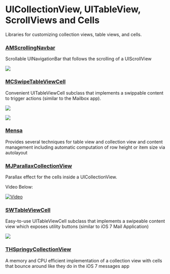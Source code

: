 # UICollectionView, UITableView, ScrollViews and Cells

Libraries for customizing collection views, table views, and cells.

### [AMScrollingNavbar](https://github.com/andreamazz/AMScrollingNavbar)
Scrollable UINavigationBar that follows the scrolling of a UIScrollView

![](https://raw.githubusercontent.com/andreamazz/AMScrollingNavbar/master/screenshot.gif)

### [MCSwipeTableViewCell](https://github.com/alikaragoz/MCSwipeTableViewCell)
Convenient UITableViewCell subclass that implements a swippable content to trigger actions (similar to the Mailbox app).

![](https://raw.github.com/alikaragoz/MCSwipeTableViewCell/master/github-assets/mcswipe-exit.gif)

![](https://raw.github.com/alikaragoz/MCSwipeTableViewCell/master/github-assets/mcswipe-switch.gif)

### [Mensa](https://github.com/jordanekay/Mensa)
Provides several techniques for table view and collection view and content management including automatic computation of row height or item size via autolayout

### [MJParallaxCollectionView](https://github.com/mayuur/MJParallaxCollectionView)
Parallax effect for the cells inside a UICollectionView. 

Video Below:

[![Video](https://raw.githubusercontent.com/mayuur/MJParallaxCollectionView/master/Screenshot.png)](https://www.youtube.com/watch?v=1K8w1M6FL8k&feature=youtu.be)

### [SWTableViewCell](https://github.com/CEWendel/SWTableViewCell)

Easy-to-use UITableViewCell subclass that implements a swipeable content view which exposes utility buttons (similar to iOS 7 Mail Application)

![](https://camo.githubusercontent.com/c138fcd3df24ae1d91f8bf6feb51a1cf111606a4/687474703a2f2f692e696d6775722e636f6d2f6e6a4b436a4b382e676966)

### [THSpringyCollectionView](https://github.com/tristanhimmelman/THSpringyCollectionView)
A memory and CPU efficient implementation of a collection view with cells that bounce around like they do in the iOS 7 messages app
